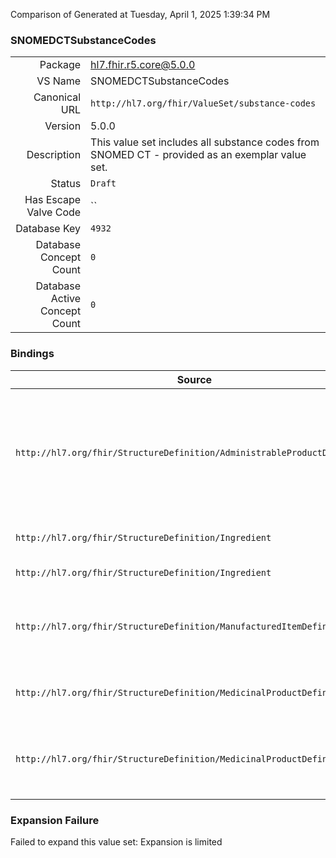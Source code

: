 Comparison of 
Generated at Tuesday, April 1, 2025 1:39:34 PM

### SNOMEDCTSubstanceCodes

|      |     |
| ---: | --- |
| Package | hl7.fhir.r5.core@5.0.0 |
| VS Name | SNOMEDCTSubstanceCodes |
| Canonical URL | `http://hl7.org/fhir/ValueSet/substance-codes` |
| Version | 5.0.0 |
| Description | This value set includes all substance codes from SNOMED CT - provided as an exemplar value set. |
| Status | `Draft` |
| Has Escape Valve Code | `` |
| Database Key | `4932` |
| Database Concept Count | `0` |
| Database Active Concept Count | `0` |
### Bindings

| Source | Element | Binding | Strength | Element Short |
| ------ | ------- | ------- | -------- | ------------- |
| `http://hl7.org/fhir/StructureDefinition/AdministrableProductDefinition` | `AdministrableProductDefinition.ingredient` | `http://hl7.org/fhir/ValueSet/substance-codes` | `Example` | The ingredients of this administrable medicinal product. This is only needed if the ingredients are not specified either using ManufacturedItemDefiniton, or using by incoming references from the Ingredient resource |
| `http://hl7.org/fhir/StructureDefinition/Ingredient` | `Ingredient.substance.code` | `http://hl7.org/fhir/ValueSet/substance-codes` | `Example` | A code or full resource that represents the ingredient substance |
| `http://hl7.org/fhir/StructureDefinition/Ingredient` | `Ingredient.substance.strength.referenceStrength.substance` | `http://hl7.org/fhir/ValueSet/substance-codes` | `Example` | Relevant reference substance |
| `http://hl7.org/fhir/StructureDefinition/ManufacturedItemDefinition` | `ManufacturedItemDefinition.ingredient` | `http://hl7.org/fhir/ValueSet/substance-codes` | `Example` | The ingredients of this manufactured item. Only needed if these are not specified by incoming references from the Ingredient resource |
| `http://hl7.org/fhir/StructureDefinition/MedicinalProductDefinition` | `MedicinalProductDefinition.ingredient` | `http://hl7.org/fhir/ValueSet/substance-codes` | `Example` | The ingredients of this medicinal product - when not detailed in other resources |
| `http://hl7.org/fhir/StructureDefinition/MedicinalProductDefinition` | `MedicinalProductDefinition.impurity` | `http://hl7.org/fhir/ValueSet/substance-codes` | `Example` | Any component of the drug product which is not the chemical entity defined as the drug substance, or an excipient in the drug product |

### Expansion Failure

Failed to expand this value set: Expansion is limited

